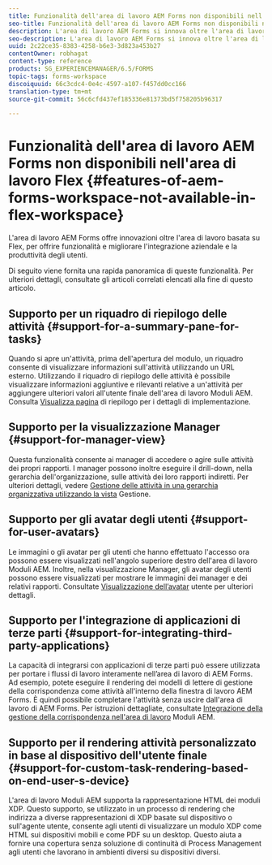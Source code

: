 ```yaml
---
title: Funzionalità dell'area di lavoro AEM Forms non disponibili nell'area di lavoro Flex
seo-title: Funzionalità dell'area di lavoro AEM Forms non disponibili nell'area di lavoro Flex
description: L'area di lavoro AEM Forms si innova oltre l'area di lavoro basata su Flex. Ulteriori informazioni sulle differenze nelle caratteristiche e nelle funzionalità.
seo-description: L'area di lavoro AEM Forms si innova oltre l'area di lavoro basata su Flex. Ulteriori informazioni sulle differenze nelle caratteristiche e nelle funzionalità.
uuid: 2c22ce35-8383-4258-b6e3-3d823a453b27
contentOwner: robhagat
content-type: reference
products: SG_EXPERIENCEMANAGER/6.5/FORMS
topic-tags: forms-workspace
discoiquuid: 66c3cdc4-0e4c-4597-a107-f457dd0cc166
translation-type: tm+mt
source-git-commit: 56c6cfd437ef185336e81373bd5f758205b96317

---
```



# Funzionalità dell&#39;area di lavoro AEM Forms non disponibili nell&#39;area di lavoro Flex {#features-of-aem-forms-workspace-not-available-in-flex-workspace}

L&#39;area di lavoro AEM Forms offre innovazioni oltre l&#39;area di lavoro basata su Flex, per offrire funzionalità e migliorare l&#39;integrazione aziendale e la produttività degli utenti.

Di seguito viene fornita una rapida panoramica di queste funzionalità. Per ulteriori dettagli, consultate gli articoli correlati elencati alla fine di questo articolo.

## Supporto per un riquadro di riepilogo delle attività {#support-for-a-summary-pane-for-tasks}

Quando si apre un&#39;attività, prima dell&#39;apertura del modulo, un riquadro consente di visualizzare informazioni sull&#39;attività utilizzando un URL esterno. Utilizzando il riquadro di riepilogo delle attività è possibile visualizzare informazioni aggiuntive e rilevanti relative a un&#39;attività per aggiungere ulteriori valori all&#39;utente finale dell&#39;area di lavoro Moduli AEM. Consulta [Visualizza pagina](/help/forms/using/displaying-information-task-summary-pane.md) di riepilogo per i dettagli di implementazione.

## Supporto per la visualizzazione Manager {#support-for-manager-view}

Questa funzionalità consente ai manager di accedere o agire sulle attività dei propri rapporti. I manager possono inoltre eseguire il drill-down, nella gerarchia dell&#39;organizzazione, sulle attività dei loro rapporti indiretti. Per ulteriori dettagli, vedere [Gestione delle attività in una gerarchia organizzativa utilizzando la vista](/help/forms/using/tasks-organizational-hierarchy-using-manager.md) Gestione.

## Supporto per gli avatar degli utenti {#support-for-user-avatars}

Le immagini o gli avatar per gli utenti che hanno effettuato l&#39;accesso ora possono essere visualizzati nell&#39;angolo superiore destro dell&#39;area di lavoro Moduli AEM. Inoltre, nella visualizzazione Manager, gli avatar degli utenti possono essere visualizzati per mostrare le immagini dei manager e dei relativi rapporti. Consultate [Visualizzazione dell’avatar](/help/forms/using/displaying-user-avatar.md) utente per ulteriori dettagli.

## Supporto per l&#39;integrazione di applicazioni di terze parti {#support-for-integrating-third-party-applications}

La capacità di integrarsi con applicazioni di terze parti può essere utilizzata per portare i flussi di lavoro interamente nell’area di lavoro di AEM Forms. Ad esempio, potete eseguire il rendering dei modelli di lettere di gestione della corrispondenza come attività all&#39;interno della finestra di lavoro AEM Forms. È quindi possibile completare l&#39;attività senza uscire dall&#39;area di lavoro di AEM Forms. Per istruzioni dettagliate, consultate [Integrazione della gestione della corrispondenza nell&#39;area di lavoro](/help/forms/using/integrating-correspondence-management-html-workspace.md) Moduli AEM.

## Supporto per il rendering attività personalizzato in base al dispositivo dell&#39;utente finale {#support-for-custom-task-rendering-based-on-end-user-s-device}

L&#39;area di lavoro Moduli AEM supporta la rappresentazione HTML dei moduli XDP. Questo supporto, se utilizzato in un processo di rendering che indirizza a diverse rappresentazioni di XDP basate sul dispositivo o sull&#39;agente utente, consente agli utenti di visualizzare un modulo XDP come HTML sui dispositivi mobili e come PDF su un desktop. Questo aiuta a fornire una copertura senza soluzione di continuità di Process Management agli utenti che lavorano in ambienti diversi su dispositivi diversi.
